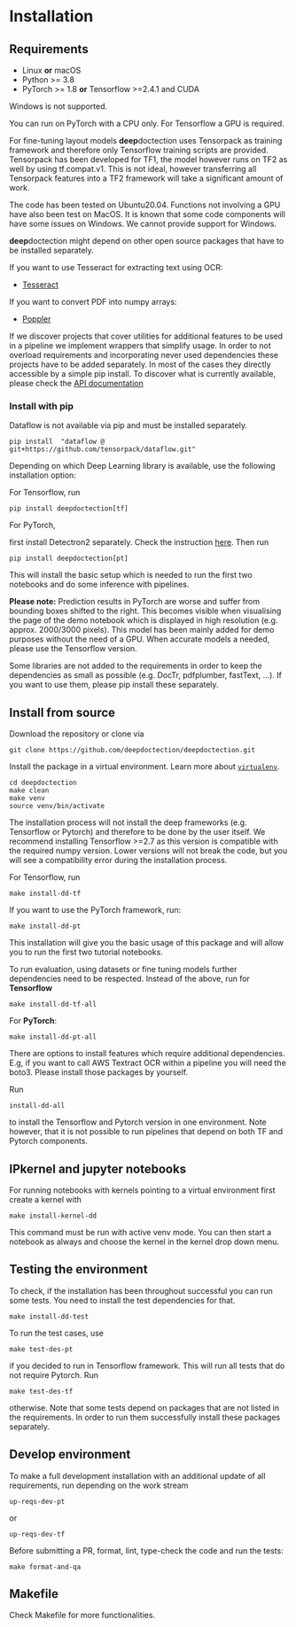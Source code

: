 # Installation


## Requirements

- Linux **or** macOS
- Python >=  3.8
- PyTorch >= 1.8 **or** Tensorflow >=2.4.1 and CUDA

Windows is not supported. 

You can run on PyTorch with a CPU only. For Tensorflow a GPU is required.

For fine-tuning layout models **deep**doctection uses Tensorpack as training framework and therefore only 
Tensorflow training scripts are provided. Tensorpack has been developed for TF1, the model however runs on TF2
as well by using tf.compat.v1. This is not ideal, however transferring all Tensorpack features into a TF2 framework
will take a significant amount of work.

The code has been tested on Ubuntu20.04. Functions not involving a GPU have also been test on MacOS. It is known that 
some code components will have some issues on Windows. We cannot provide support for Windows.

**deep**doctection might depend on other open source packages that have to be installed separately. 

If you want to use Tesseract for extracting text using OCR:
- [Tesseract](https://github.com/tesseract-ocr/tesseract)

If you want to convert PDF into numpy arrays:
- [Poppler](https://poppler.freedesktop.org/)

If we discover projects that cover utilities for additional features to be used in a pipeline we implement wrappers
that simplify usage. In order to not overload requirements and incorporating never used dependencies these projects have 
to be added separately. In most of the cases they directly accessible by a simple pip install. To discover what is 
currently available, please check the 
[API documentation](https://deepdoctection.readthedocs.io/en/latest/modules/deepdoctection.extern.html)

### Install with pip

Dataflow is not available via pip and must be installed separately.

```
pip install  "dataflow @ git+https://github.com/tensorpack/dataflow.git"
```

Depending on which Deep Learning library is available, use the following installation option:

For Tensorflow, run

```
pip install deepdoctection[tf]
```

For PyTorch,

first install Detectron2 separately. Check the instruction [here](https://detectron2.readthedocs.io/en/latest/tutorials/install.html).
Then run

```
pip install deepdoctection[pt]
```


This will install the basic setup which is needed to run the first two notebooks and do some inference with pipelines.

**Please note:** Prediction results in PyTorch are worse and suffer from bounding boxes shifted to the right. 
This becomes visible when visualising the page of the demo notebook which is displayed in high resolution 
(e.g. approx. 2000/3000 pixels). This model has been mainly added for demo purposes without the need of a GPU. 
When accurate models a needed, please use the Tensorflow version.

Some libraries are not added to the requirements in order to keep the dependencies as small as possible (e.g. DocTr,
pdfplumber, fastText, ...). If you want to use them, please pip install these separately.

<!--- uncomment for next release
To run evaluation, using datasets or fine tuning models further dependencies need to be respected. 
Instead of the above, run for **Tensorflow**

```
pip install deepdoctection[tf-all]
```

or for **PyTorch**

```
pip install deepdoctection[pt-all]
```

respectively. -->

## Install from source

Download the repository or clone via

```
git clone https://github.com/deepdoctection/deepdoctection.git
```

Install the package in a virtual environment. Learn more about [`virtualenv`](https://docs.python.org/3/tutorial/venv.html). 

```
cd deepdoctection
make clean
make venv
source venv/bin/activate
```

The installation process will not install the deep frameworks (e.g. Tensorflow or Pytorch) and
therefore to be done by the user itself. We recommend installing Tensorflow >=2.7 as 
this version is compatible with the required numpy version. Lower versions will not break the code, 
but you will see a compatibility error during the installation process.


For Tensorflow, run 

```
make install-dd-tf
```

If you want to use the PyTorch framework, run:

```
make install-dd-pt
```

This installation will give you the basic usage of this package and will allow you to run the first two tutorial 
notebooks.


<!--- remove for next release --->
To run evaluation, using datasets or fine tuning models further dependencies need to be respected. 
Instead of the above, run for **Tensorflow**

<!--- uncomment for next release
#Here again, there are some installation options to run evaluation, use datasets or train. To install
#the full suite for **Tensorflow**, run --->

```
make install-dd-tf-all
```

For **PyTorch**:

```
make install-dd-pt-all
```

There are options to install features which require additional dependencies. E.g, if you want to call AWS Textract OCR
within a pipeline you will need the boto3. Please install those packages by yourself.  

Run 

```
install-dd-all
```

to install the Tensorflow and Pytorch version in one environment. Note however, that it is not possible 
to run pipelines that depend on both TF and Pytorch components.


## IPkernel and jupyter notebooks

For running notebooks with kernels pointing to a virtual environment first create a kernel with

```
make install-kernel-dd
```

This command must be run with active venv mode. You can then start a notebook as always and choose the 
kernel in the kernel drop down menu.

## Testing the environment

To check, if the installation has been throughout successful you can run some tests. You need to install the test 
dependencies for that.

```
make install-dd-test
```

To run the test cases, use

```
make test-des-pt
```

if you decided to run in Tensorflow framework. This will run all tests that do not 
require Pytorch. Run

```
make test-des-tf
```

otherwise. Note that some tests depend on packages that are not listed in the requirements. In order to run
them successfully install these packages separately. 

## Develop environment

To make a full development installation with an additional update of all requirements, run depending on the work
stream


```
up-reqs-dev-pt
```

or 

```
up-reqs-dev-tf
```

Before submitting a PR, format, lint, type-check the code and run the tests:

```
make format-and-qa
```

## Makefile

Check Makefile for more functionalities.
